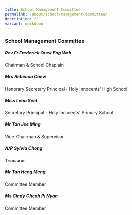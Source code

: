 ```yaml
---
title: School Management Committee
permalink: /about/school-management-committee/
description: ""
variant: markdown
---
```

### **School Management Committee**

##### **Rev Fr Frederick Quek Eng Wah**
Chairman & School Chaplain

##### **Mrs Rebecca Chew**
Honorary Secretary
Principal - Holy Innocents' High School

##### **Miss Lena Seet**
Secretary
Principal - Holy Innocents' Primary School

##### **Mr Tan Jee Ming**
Vice-Chairman & Supervisor

##### **A/P Sylvia Chong**
Treasurer

##### **Mr Tan Heng Meng**
Committee Member

##### **Ms Cindy Cheah Pi Nyan**
Committee Member